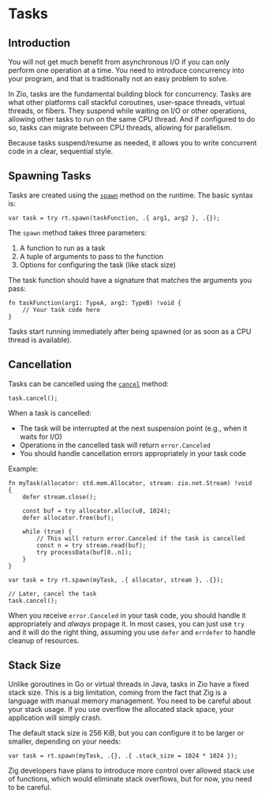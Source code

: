 # Tasks

## Introduction

You will not get much benefit from asynchronous I/O if you can only perform one operation at a time.
You need to introduce concurrency into your program, and that is traditionally not an easy problem to solve.

In Zio, tasks are the fundamental building block for concurrency. Tasks are what other platforms call
stackful coroutines, user-space threads, virtual threads, or fibers. They suspend while waiting on I/O
or other operations, allowing other tasks to run on the same CPU thread. And if configured to do so,
tasks can migrate between CPU threads, allowing for parallelism.

Because tasks suspend/resume as needed, it allows you to write concurrent code in a clear, sequential style.

## Spawning Tasks

Tasks are created using the [`spawn`](/zio/apidocs/#zio.runtime.Runtime.spawn) method on the runtime. The basic syntax is:

```zig
var task = try rt.spawn(taskFunction, .{ arg1, arg2 }, .{});
```

The `spawn` method takes three parameters:
1. A function to run as a task
2. A tuple of arguments to pass to the function
3. Options for configuring the task (like stack size)

The task function should have a signature that matches the arguments you pass:

```zig
fn taskFunction(arg1: TypeA, arg2: TypeB) !void {
    // Your task code here
}
```

Tasks start running immediately after being spawned (or as soon as a CPU thread is available).

## Cancellation

Tasks can be cancelled using the [`cancel`](/zio/apidocs/#zio.runtime.JoinHandle.cancel) method:

```zig
task.cancel();
```

When a task is cancelled:
- The task will be interrupted at the next suspension point (e.g., when it waits for I/O)
- Operations in the cancelled task will return `error.Canceled`
- You should handle cancellation errors appropriately in your task code

Example:

```zig
fn myTask(allocator: std.mem.Allocator, stream: zio.net.Stream) !void {
    defer stream.close();

    const buf = try allocator.alloc(u8, 1024);
    defer allocator.free(buf);

    while (true) {
        // This will return error.Canceled if the task is cancelled
        const n = try stream.read(buf);
        try processData(buf[0..n]);
    }
}

var task = try rt.spawn(myTask, .{ allocator, stream }, .{});

// Later, cancel the task
task.cancel();
```

When you receive `error.Canceled` in your task code, you should handle it appropriately
and *always* propage it. In most cases, you can just use `try` and it will do the right thing,
assuming you use `defer` and `errdefer` to handle cleanup of resources.

## Stack Size

Unlike goroutines in Go or virtual threads in Java, tasks in Zio have a fixed stack size. This is a big limitation,
coming from the fact that Zig is a language with manual memory management. 
You need to be careful about your stack usage. If you use overflow the allocated stack space, 
your application will simply crash.

The default stack size is 256 KiB, but you can configure it to be larger or smaller, depending on your needs:

```zig
var task = rt.spawn(myTask, .{}, .{ .stack_size = 1024 * 1024 });
```

Zig developers have plans to introduce more control over allowed stack use of functions,
which would eliminate stack overflows, but for now, you need to be careful.
